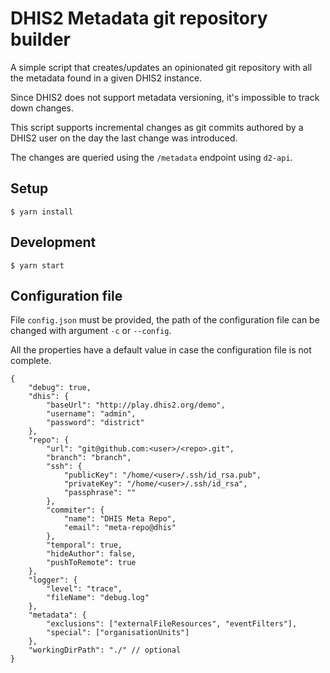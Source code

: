 # DHIS2 Metadata git repository builder

A simple script that creates/updates an opinionated git repository with all the metadata found in a given DHIS2 instance.

Since DHIS2 does not support metadata versioning, it's impossible to track down changes.

This script supports incremental changes as git commits authored by a DHIS2 user on the day the last change was introduced.

The changes are queried using the ``/metadata`` endpoint using ``d2-api``.

## Setup

```
$ yarn install
```

## Development

```
$ yarn start
```

## Configuration file

File `config.json` must be provided, the path of the configuration file can be changed with argument ``-c`` or ``--config``.

All the properties have a default value in case the configuration file is not complete.

```
{
    "debug": true,
    "dhis": {
        "baseUrl": "http://play.dhis2.org/demo",
        "username": "admin",
        "password": "district"
    },
    "repo": {
        "url": "git@github.com:<user>/<repo>.git",
        "branch": "branch",
        "ssh": {
            "publicKey": "/home/<user>/.ssh/id_rsa.pub",
            "privateKey": "/home/<user>/.ssh/id_rsa",
            "passphrase": ""
        },
        "commiter": {
            "name": "DHIS Meta Repo",
            "email": "meta-repo@dhis"
        },
        "temporal": true,
        "hideAuthor": false,
        "pushToRemote": true
    },
    "logger": {
        "level": "trace",
        "fileName": "debug.log"
    },
    "metadata": {
        "exclusions": ["externalFileResources", "eventFilters"],
        "special": ["organisationUnits"]
    },
    "workingDirPath": "./" // optional
}
```